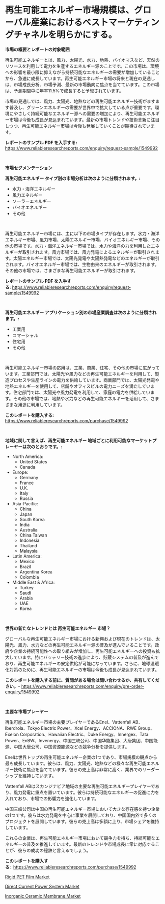 <p><h1>再生可能エネルギー市場規模は、グローバル産業におけるベストマーケティングチャネルを明らかにする。</h1></p><p><strong>市場の概要とレポートの対象範囲</strong></p>
<p><p>再生可能エネルギーとは、風力、太陽光、水力、地熱、バイオマスなど、天然のリソースを利用して電力を生産するエネルギー源のことです。この市場は、環境への影響を最小限に抑えながら持続可能なエネルギーの需要が増加していることから、急速に成長しています。再生可能エネルギー市場の将来と現在の見通しは、市場成長分析、市場予測、最新の市場動向に焦点を当てています。この市場は、予測期間中に年率11.5%で成長すると予想されています。</p><p>市場の見通しでは、風力、太陽光、地熱などの再生可能エネルギー技術がますます普及し、グリーンエネルギーの需要が世界中で拡大している点が重要です。環境にやさしく持続可能なエネルギー源への需要の増加により、再生可能エネルギー市場は今後も成長が見込まれています。最新の市場トレンドや技術革新に注目しつつ、再生可能エネルギー市場は今後も発展していくことが期待されています。</p></p>
<p><strong>レポートのサンプル PDF を入手する:</strong> <a href="https://www.reliableresearchreports.com/enquiry/request-sample/1549992">https://www.reliableresearchreports.com/enquiry/request-sample/1549992</a></p>
<p>&nbsp;</p>
<p><strong>市場セグメンテーション</strong></p>
<p><strong>再生可能エネルギー タイプ別の市場分析は次のように分類されます。:</strong></p>
<p><ul><li>水力・海洋エネルギー</li><li>風力エネルギー</li><li>ソーラーエネルギー</li><li>バイオエネルギー</li><li>その他</li></ul></p>
<p>&nbsp;</p>
<p><p>再生可能エネルギー市場には、主に以下の市場タイプが存在します。水力・海洋エネルギー市場、風力市場、太陽エネルギー市場、バイオエネルギー市場、その他の市場です。水力・海洋エネルギー市場では、水力や海洋の力を利用したエネルギーが取引されます。風力市場では、風力発電によるエネルギーが取引されます。太陽エネルギー市場では、太陽光発電や太陽熱発電などのエネルギーが取引されます。バイオエネルギー市場では、生物由来のエネルギーが取引されます。その他の市場では、さまざまな再生可能エネルギーが取引されます。</p></p>
<p><strong>レポートのサンプル PDF を入手する:</strong>&nbsp;<a href="https://www.reliableresearchreports.com/enquiry/request-sample/1549992">https://www.reliableresearchreports.com/enquiry/request-sample/1549992</a></p>
<p>&nbsp;</p>
<p><strong> 再生可能エネルギー アプリケーション別の市場産業調査は次のように分類されます。:</strong></p>
<p><ul><li>工業用</li><li>コマーシャル</li><li>住宅用</li><li>その他</li></ul></p>
<p>&nbsp;</p>
<p><p>再生可能エネルギー市場の応用は、工業、商業、住宅、その他の市場に広がっています。工業部門では、太陽光や風力などの再生可能エネルギーを利用して、製造プロセスや生産ラインの電力を供給しています。商業部門では、太陽光発電や地熱エネルギーを使用して、店舗やオフィスビルの電力ニーズを満たしています。住宅部門では、太陽光や風力発電を利用して、家庭の電力を供給しています。その他の市場では、地熱や水力などの再生可能エネルギーを活用して、さまざまな用途に利用しています。</p></p>
<p><strong>このレポートを購入する:</strong>&nbsp; <a href="https://www.reliableresearchreports.com/purchase/1549992">https://www.reliableresearchreports.com/purchase/1549992</a></p>
<p>&nbsp;</p>
<p><strong>地域に関して言えば、再生可能エネルギー 地域ごとに利用可能なマーケットプレーヤーは次のとおりです。:</strong></p>
<p><ul>
    <li>
        North America:
        <ul>
            <li>United States</li>
            <li>Canada</li>
        </ul>
    </li>
    <li>
        Europe:
        <ul>
            <li>Germany</li>
            <li>France</li>
            <li>U.K.</li>
            <li>Italy</li>
            <li>Russia</li>
        </ul>
    </li>
    <li>
        Asia-Pacific:
        <ul>
            <li>China</li>
            <li>Japan</li>
            <li>South Korea</li>
            <li>India</li>
            <li>Australia</li>
            <li>China Taiwan</li>
            <li>Indonesia</li>
            <li>Thailand</li>
            <li>Malaysia</li>
        </ul>
    </li>
    <li>
        Latin America:
        <ul>
            <li>Mexico</li>
            <li>Brazil</li>
            <li>Argentina Korea</li>
            <li>Colombia</li>
        </ul>
    </li>
    <li>
        Middle East & Africa:
        <ul>
            <li>Turkey</li>
            <li>Saudi</li>
            <li>Arabia</li>
            <li>UAE</li>
            <li>Korea</li>
        </ul>
    </li>
    </ul></p>
<p>&nbsp;</p>
<p><strong>世界の新たなトレンドとは 再生可能エネルギー 市場？</strong></p>
<p><p>グローバルな再生可能エネルギー市場における新興および現在のトレンドは、太陽光、風力、水力などの再生可能エネルギー源の普及が進んでいることです。政府や企業の持続可能性への取り組みが増加し、再生可能エネルギーへの投資も拡大しています。特にバッテリー技術の進歩により、貯蔵システムの普及が進んでおり、再生可能エネルギーの安定供給が可能になっています。さらに、地球温暖化対策のために、再生可能エネルギーの市場は今後も成長が見込まれています。</p></p>
<p><strong>このレポートを購入する前に、質問がある場合は問い合わせるか、共有してください。</strong>- <a href="https://www.reliableresearchreports.com/enquiry/pre-order-enquiry/1549992">https://www.reliableresearchreports.com/enquiry/pre-order-enquiry/1549992</a></p>
<p>&nbsp;</p>
<p><strong>主要な市場プレーヤー</strong></p>
<p><p>再生可能エネルギー市場の主要プレイヤーであるEnel、Vattenfall AB、Iberdrola、Tokyo Electric Power、Xcel Energy、ACCIONA、RWE Group、Exelon Corporation、Hawaiian Electric、Duke Energy、Innergex、Tata Power、EnBW、Invenergy、中国三峡公司、中国华能集团、大唐集团、中国能源、中国大唐公司、中国资源能源などの競争分析を提供します。</p><p>Enelは世界トップの再生可能エネルギー企業の1つであり、市場規模の観点から最も成長しています。彼らは、風力、太陽光、地熱などの様々な再生可能エネルギー技術に焦点を当てています。彼らの売上高は非常に高く、業界でのリーダーシップを維持しています。</p><p>Vattenfall ABはスカンジナビア地域の主要な再生可能エネルギープレイヤーであり、風力発電に重点を置いています。彼らは持続可能なエネルギーの促進に力を入れており、市場での影響力を強化しています。</p><p>中国三峡公司は中国の再生可能エネルギー市場において大きな存在感を持つ企業の1つです。彼らは水力発電を中心に事業を展開しており、中国国内外で多くのプロジェクトを展開しています。彼らの売上高は多額に上り、市場シェアを維持しています。</p><p>これらの企業は、再生可能エネルギー市場において競争力を持ち、持続可能なエネルギーの普及を推進しています。最新のトレンドや市場成長に常に対応することが、彼らの成功の秘訣と言えるでしょう。</p></p>
<p><strong>このレポートを購入する:</strong>&nbsp;&nbsp;<a href="https://www.reliableresearchreports.com/purchase/1549992">https://www.reliableresearchreports.com/purchase/1549992</a></p>
<p><p><a href="https://circular-yam-9b9.notion.site/Rigid-PET-Film-Market-Provides-Detailed-Segmentation-of-this-Market-based-on-Type-Application-and--419af66251014978a73ff737f07c5c39">Rigid PET Film Market</a></p><p><a href="https://github.com/AKSHATREPORTPRIME/Market-Research-Report-List-4/blob/main/direct-current-power-system-market.md">Direct Current Power System Market</a></p><p><a href="https://cedar-agate-3da.notion.site/Inorganic-Ceramic-Membrane-Market-Size-Global-Industry-Overview-Market-Segmentation-and-Forecast--e1d1b2c955a9426b93ccaf5d684b14d8">Inorganic Ceramic Membrane Market</a></p></p>